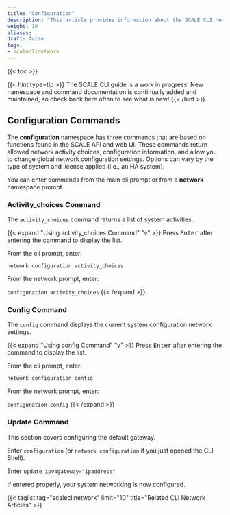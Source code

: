 ```yaml
---
title: "Configuration"
description: "This article provides information about the SCALE CLI network configuration namespace and command syntax, and includes common commands."
weight: 10
aliases:
draft: false
tags:
- scaleclinetwork
---
```


{{< toc >}}


{{< hint type=tip >}}
The SCALE CLI guide is a work in progress!
New namespace and command documentation is continually added and maintained, so check back here often to see what is new!
{{< /hint >}}

## Configuration Commands

The **configuration** namespace has three commands that are based on functions found in the SCALE API and web UI. 
These commands return allowed network activity choices, configuration information, and allow you to change global network configuration settings. 
Options can vary by the type of system and license applied (i.e., an HA system). 

You can enter commands from the main cli prompt or from a **network** namespace prompt.

### Activity_choices Command
The `activity_choices` command returns a list of system activities. 

{{< expand "Using activity_choices Command" "v" >}}
Press <kbd>Enter</kbd> after entering the command to display the list.

From the cli prompt, enter:

`network configuration activity_choices`

From the network prompt, enter:

`configuration activity_choices`
{{< /expand >}}

### Config Command
The `config` command displays the current system configuration network settings. 

{{< expand "Using config Command" "v" >}}
Press <kbd>Enter</kbd> after entering the command to display the list.

From the cli prompt, enter:

`network configuration config`

From the network prompt, enter:

`configuration config`
{{< /expand >}}
### Update Command

This section covers configuring the default gateway.

Enter `configuration` (or `network configuration` if you just opened the CLI Shell).

Enter `update ipv4gateway="ipaddress"`

If entered properly, your system networking is now configured.

{{< taglist tag="scaleclinetwork" limit="10" title="Related CLI Network Articles" >}}